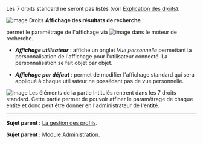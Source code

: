 Les 7 droits standard ne seront pas listés (voir [Explication des droits](index.php?fr/07_Module_Administration/07_Profils/01_Profils.md)).

![image](docs/image/config.png)
Droits **Affichage des résultats de recherche** :

  permet le paramétrage de l'affichage via ![image](docs/image/options_search.png) dans le moteur de recherche.

  - ***Affichage utilisateur*** : affiche un onglet *Vue personnelle* permettant la personnalisation de l'affichage pour l'utilisateur connecté. La personnalisation se fait objet par objet.

  - ***Affichage par défaut*** : permet de modifier l'affichage standard qui sera appliqué à chaque utilisateur ne possédant pas de vue personnelle.
   

![image](docs/image/intitules.png)
Les éléments de la partie Intitulés rentrent dans les 7 droits standard.
Cette partie permet de pouvoir affiner le paramétrage de chaque entité et donc peut être donner en l'administrateur de l'entité.

---------
**Sujet parent :** [La gestion des profils](index.php?fr/07_Module_Administration/07_Profils/01_Profils.md "La gestion des profils").

**Sujet parent :** [Module Administration](index.php?fr/07_Module_Administration/01_Module_Administration.md "Le module Administration permet d'administrer les utilisateurs, groupes, entités, profils, règles et dictionnaires et offre des outils de maintenance de l'application").